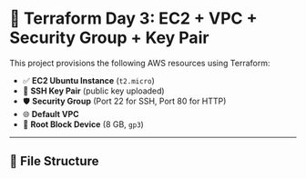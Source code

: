# 🚀 Terraform Day 3: EC2 + VPC + Security Group + Key Pair

This project provisions the following AWS resources using Terraform:

- ✅ **EC2 Ubuntu Instance** (`t2.micro`)
- 🔐 **SSH Key Pair** (public key uploaded)
- 🛡️ **Security Group** (Port 22 for SSH, Port 80 for HTTP)
- 🌐 **Default VPC**
- 💾 **Root Block Device** (8 GB, `gp3`)

---

## 📁 File Structure
